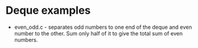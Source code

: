# Deque examples

* even_odd.c - separates odd numbers to one end of the deque and even number to the other. Sum only half of it to give the total sum of even numbers.
